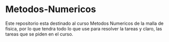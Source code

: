 # Metodos-Numericos

Este repositorio esta destinado al curso Metodos Numericos de la malla de fisica, por lo que tendra todo lo que use para resolver la tareas y claro, las tareas que se piden en el curso.
